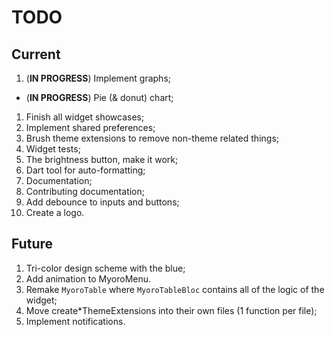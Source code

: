 # TODO

## Current

1. (**IN PROGRESS**) Implement graphs;

- (**IN PROGRESS**) Pie (& donut) chart;

1. Finish all widget showcases;
1. Implement shared preferences;
1. Brush theme extensions to remove non-theme related things;
1. Widget tests;
1. The brightness button, make it work;
1. Dart tool for auto-formatting;
1. Documentation;
1. Contributing documentation;
1. Add debounce to inputs and buttons;
1. Create a logo.

## Future

1. Tri-color design scheme with the blue;
1. Add animation to MyoroMenu.
1. Remake `MyoroTable` where `MyoroTableBloc` contains all of the logic of the widget;
1. Move create*ThemeExtensions into their own files (1 function per file);
1. Implement notifications.
